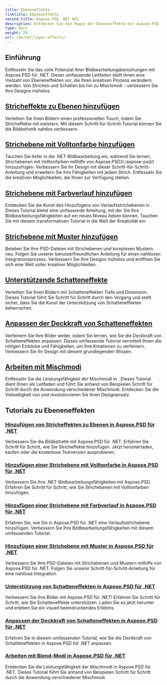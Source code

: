 ```yaml
---
title: Ebeneneffekte
linktitle: Ebeneneffekte
second_title: Aspose.PSD .NET API
description: Entdecken Sie die Magie der Ebeneneffekte mit Aspose.PSD für .NET! Verbessern Sie Ihre Bildbearbeitungsfähigkeiten, indem Sie lernen, Strich-, Schatten- und Mischmodi hinzuzufügen.
type: docs
weight: 29
url: /de/net/layer-effects/
---
```

## Einführung

Entfesseln Sie das volle Potenzial Ihrer Bildbearbeitungsbemühungen mit Aspose.PSD für .NET. Dieser umfassende Leitfaden stellt Ihnen eine Vielzahl von Ebeneneffekten vor, die Ihren kreativen Prozess verändern werden. Von Strichen und Schatten bis hin zu Mischmodi – verbessern Sie Ihre Designs mühelos.

## [Stricheffekte zu Ebenen hinzufügen](./adding-stroke-effects/)

Verleihen Sie Ihren Bildern einen professionellen Touch, indem Sie Stricheffekte mit meistern. Mit diesem Schritt-für-Schritt-Tutorial können Sie die Bildästhetik nahtlos verbessern. 

## [Strichebene mit Volltonfarbe hinzufügen](./adding-stroke-layer-solid-color/)

Tauchen Sie tiefer in die .NET-Bildbearbeitung ein, während Sie lernen, Strichebenen mit Volltonfarben mithilfe von Aspose.PSD](./aspose-psd/) hinzuzufügen. Verbessern Sie Ihr Design mit dieser Schritt-für-Schritt-Anleitung und erweitern Sie Ihre Fähigkeiten mit jedem Strich. Entfesseln Sie die kreativen Möglichkeiten, die Ihnen zur Verfügung stehen.

## [Strichebene mit Farbverlauf hinzufügen](./adding-stroke-layer-gradient/)

Entdecken Sie die Kunst des Hinzufügens von Verlaufsstrichebenen in . Dieses Tutorial bietet eine umfassende Anleitung, mit der Sie Ihre Bildbearbeitungsfähigkeiten auf ein neues Niveau heben können. Tauchen Sie mit diesem transformativen Tutorial in die Welt der Kreativität ein.

## [Strichebene mit Muster hinzufügen](./adding-stroke-layer-pattern/)

Beleben Sie Ihre PSD-Dateien mit Strichebenen und komplexen Mustern neu. Folgen Sie unserer benutzerfreundlichen Anleitung für einen nahtlosen Integrationsprozess. Verbessern Sie Ihre Designs mühelos und eröffnen Sie sich eine Welt voller kreativer Möglichkeiten.

## [Unterstützende Schatteneffekte](./supporting-shadow-effects/)

Verleihen Sie Ihren Bildern mit Schatteneffekten Tiefe und Dimension. Dieses Tutorial führt Sie Schritt für Schritt durch den Vorgang und stellt sicher, dass Sie die Kunst der Unterstützung von Schatteneffekten beherrschen. 

## [Anpassen der Deckkraft von Schatteneffekten](./adjusting-shadow-effect-opacity/)

Verfeinern Sie Ihre Bilder weiter, indem Sie lernen, wie Sie die Deckkraft von Schatteneffekten anpassen. Dieses umfassende Tutorial vermittelt Ihnen die nötigen Einblicke und Fähigkeiten, um Ihre Kreationen zu verfeinern. Verbessern Sie Ihr Design mit diesem grundlegenden Wissen.

## [Arbeiten mit Mischmodi](./working-with-blend-modes/)

Entfesseln Sie die Leistungsfähigkeit der Mischmodi in . Dieses Tutorial dient Ihnen als Leitfaden und führt Sie anhand von Beispielen Schritt für Schritt durch die Anwendung verschiedener Mischmodi. Entdecken Sie die Vielseitigkeit von und revolutionieren Sie Ihren Designansatz.

## Tutorials zu Ebeneneffekten
### [Hinzufügen von Stricheffekten zu Ebenen in Aspose.PSD für .NET](./adding-stroke-effects/)
Verbessern Sie die Bildästhetik mit Aspose.PSD für .NET. Erfahren Sie Schritt für Schritt, wie Sie Stricheffekte hinzufügen. Jetzt herunterladen, kaufen oder die kostenlose Testversion ausprobieren.
### [Hinzufügen einer Strichebene mit Volltonfarbe in Aspose.PSD für .NET](./adding-stroke-layer-solid-color/)
Verbessern Sie Ihre .NET-Bildbearbeitungsfähigkeiten mit Aspose.PSD. Erfahren Sie Schritt für Schritt, wie Sie Strichebenen mit Volltonfarben hinzufügen.
### [Hinzufügen einer Strichebene mit Farbverlauf in Aspose.PSD für .NET](./adding-stroke-layer-gradient/)
Erfahren Sie, wie Sie in Aspose.PSD für .NET eine Verlaufsstrichebene hinzufügen. Verbessern Sie Ihre Bildbearbeitungsfähigkeiten mit diesem umfassenden Tutorial.
### [Hinzufügen einer Strichebene mit Muster in Aspose.PSD für .NET](./adding-stroke-layer-pattern/)
Verbessern Sie Ihre PSD-Dateien mit Strichebenen und Mustern mithilfe von Aspose.PSD für .NET. Folgen Sie unserer Schritt-für-Schritt-Anleitung für eine nahtlose Integration.
### [Unterstützung von Schatteneffekten in Aspose.PSD für .NET](./supporting-shadow-effects/)
Verbessern Sie Ihre Bilder mit Aspose.PSD für .NET! Erfahren Sie Schritt für Schritt, wie Sie Schatteneffekte unterstützen. Laden Sie es jetzt herunter und erleben Sie ein visuell beeindruckendes Erlebnis.
### [Anpassen der Deckkraft von Schatteneffekten in Aspose.PSD für .NET](./adjusting-shadow-effect-opacity/)
Erfahren Sie in diesem umfassenden Tutorial, wie Sie die Deckkraft von Schatteneffekten in Aspose.PSD für .NET anpassen.
### [Arbeiten mit Blend-Modi in Aspose.PSD für .NET](./working-with-blend-modes/)
Entdecken Sie die Leistungsfähigkeit der Mischmodi in Aspose.PSD für .NET. Dieses Tutorial führt Sie anhand von Beispielen Schritt für Schritt durch die Anwendung verschiedener Mischmodi.